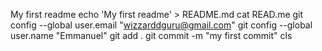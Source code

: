 My first readme
echo 'My first readme' > README.md
cat READ.me
git config --global user.email "wizzarddguru@gmail.com"
git config --global user.name "Emmanuel"
git add .
git commit -m "my first commit"
cls
